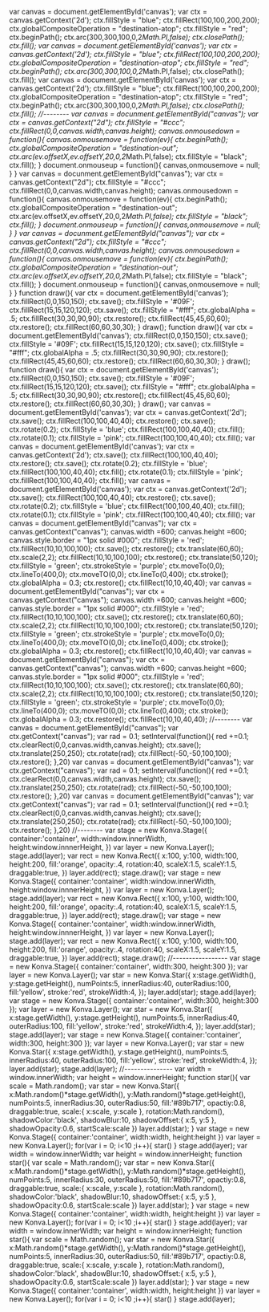 var canvas = document.getElementById('canvas');
var ctx = canvas.getContext('2d');
ctx.fillStyle = "blue";
ctx.fillRect(100,100,200,200);
ctx.globalCompositeOperation = "destination-atop";
ctx.fillStyle = "red";
ctx.beginPath();
ctx.arc(300,300,100,0,2*Math.PI,false);
ctx.closePath();
ctx.fill();
var canvas = document.getElementById('canvas');
var ctx = canvas.getContext('2d');
ctx.fillStyle = "blue";
ctx.fillRect(100,100,200,200);
ctx.globalCompositeOperation = "destination-atop";
ctx.fillStyle = "red";
ctx.beginPath();
ctx.arc(300,300,100,0,2*Math.PI,false);
ctx.closePath();
ctx.fill();
var canvas = document.getElementById('canvas');
var ctx = canvas.getContext('2d');
ctx.fillStyle = "blue";
ctx.fillRect(100,100,200,200);
ctx.globalCompositeOperation = "destination-atop";
ctx.fillStyle = "red";
ctx.beginPath();
ctx.arc(300,300,100,0,2*Math.PI,false);
ctx.closePath();
ctx.fill();
//--------
var canvas = docunment.getElementById("canvas");
var ctx = canvas.getContext("2d");
ctx.fillStyle = "#ccc";
ctx.fillRect(0,0,canvas.width,canvas.height);
canvas.onmousedown = function(){
    canvas.onmousemove = function(ev){
        ctx.beginPath();
        ctx.globalCompositeOperation = "destination-out";
        ctx.arc(ev.offsetX,ev.offsetY,20,0,2*Math.PI,false);
        ctx.fillStyle = "black";
        ctx.fill();
    }
    document.onmouseup = function(){
        canvas,onmousemove = null;
    }
}
var canvas = docunment.getElementById("canvas");
var ctx = canvas.getContext("2d");
ctx.fillStyle = "#ccc";
ctx.fillRect(0,0,canvas.width,canvas.height);
canvas.onmousedown = function(){
    canvas.onmousemove = function(ev){
        ctx.beginPath();
        ctx.globalCompositeOperation = "destination-out";
        ctx.arc(ev.offsetX,ev.offsetY,20,0,2*Math.PI,false);
        ctx.fillStyle = "black";
        ctx.fill();
    }
    document.onmouseup = function(){
        canvas,onmousemove = null;
    }
}
var canvas = docunment.getElementById("canvas");
var ctx = canvas.getContext("2d");
ctx.fillStyle = "#ccc";
ctx.fillRect(0,0,canvas.width,canvas.height);
canvas.onmousedown = function(){
    canvas.onmousemove = function(ev){
        ctx.beginPath();
        ctx.globalCompositeOperation = "destination-out";
        ctx.arc(ev.offsetX,ev.offsetY,20,0,2*Math.PI,false);
        ctx.fillStyle = "black";
        ctx.fill();
    }
    document.onmouseup = function(){
        canvas,onmousemove = null;
    }
}
function draw(){
    var ctx = document.getElementById('canvas');
    ctx.fillRect(0,0,150,150);
    ctx.save();
    ctx.fillStyle = '#09F';
    ctx.fillRect(15,15,120,120);
    ctx.save();
    ctx.fillStyle = "#fff";
    ctx.globalAlpha = .5;
    ctx.fillRect(30,30,90,90);
    ctx.restore();
    ctx.fillRect(45,45,60,60);
    ctx.restore();
    ctx.fillRect(60,60,30,30);
}
draw();
function draw(){
    var ctx = document.getElementById('canvas');
    ctx.fillRect(0,0,150,150);
    ctx.save();
    ctx.fillStyle = '#09F';
    ctx.fillRect(15,15,120,120);
    ctx.save();
    ctx.fillStyle = "#fff";
    ctx.globalAlpha = .5;
    ctx.fillRect(30,30,90,90);
    ctx.restore();
    ctx.fillRect(45,45,60,60);
    ctx.restore();
    ctx.fillRect(60,60,30,30);
}
draw();
function draw(){
    var ctx = document.getElementById('canvas');
    ctx.fillRect(0,0,150,150);
    ctx.save();
    ctx.fillStyle = '#09F';
    ctx.fillRect(15,15,120,120);
    ctx.save();
    ctx.fillStyle = "#fff";
    ctx.globalAlpha = .5;
    ctx.fillRect(30,30,90,90);
    ctx.restore();
    ctx.fillRect(45,45,60,60);
    ctx.restore();
    ctx.fillRect(60,60,30,30);
}
draw();
var canvas = document.getElementById('canvas');
var ctx = canvas.getContext('2d');
ctx.save();
ctx.fillRect(100,100,40,40);
ctx.restore();
ctx.save();
ctx.rotate(0.2);
ctx.fillStyle = 'blue';
ctx.fillRect(100,100,40,40);
ctx.fill();
ctx.rotate(0.1);
ctx.fillStyle = 'pink';
ctx.fillRect(100,100,40,40);
ctx.fill();
var canvas = document.getElementById('canvas');
var ctx = canvas.getContext('2d');
ctx.save();
ctx.fillRect(100,100,40,40);
ctx.restore();
ctx.save();
ctx.rotate(0.2);
ctx.fillStyle = 'blue';
ctx.fillRect(100,100,40,40);
ctx.fill();
ctx.rotate(0.1);
ctx.fillStyle = 'pink';
ctx.fillRect(100,100,40,40);
ctx.fill();
var canvas = document.getElementById('canvas');
var ctx = canvas.getContext('2d');
ctx.save();
ctx.fillRect(100,100,40,40);
ctx.restore();
ctx.save();
ctx.rotate(0.2);
ctx.fillStyle = 'blue';
ctx.fillRect(100,100,40,40);
ctx.fill();
ctx.rotate(0.1);
ctx.fillStyle = 'pink';
ctx.fillRect(100,100,40,40);
ctx.fill();
var canvas = document.getElementById("canvas");
var ctx = canvas.getContext("canvas");
canvas.width =600;
canvas.height =600;
canvas.style.border = "1px solid #000";
ctx.fillStyle = 'red';
ctx.fillRect(10,10,100,100);
ctx.save();
ctx.restore();
ctx.translate(60,60);
ctx.scale(2,2);
ctx.fillRect(10,10,100,100);
ctx.restore();
ctx.translate(50,120);
ctx.fillStyle = 'green';
ctx.strokeStyle = 'purple';
ctx.moveTo(0,0);
ctx.lineTo(400,0);
ctx.moveTO(0,0);
ctx.lineTo(0,400);
ctx.stroke();
ctx.globalAlpha = 0.3;
ctx.restore();
ctx.fillRect(10,10,40,40);
var canvas = document.getElementById("canvas");
var ctx = canvas.getContext("canvas");
canvas.width =600;
canvas.height =600;
canvas.style.border = "1px solid #000";
ctx.fillStyle = 'red';
ctx.fillRect(10,10,100,100);
ctx.save();
ctx.restore();
ctx.translate(60,60);
ctx.scale(2,2);
ctx.fillRect(10,10,100,100);
ctx.restore();
ctx.translate(50,120);
ctx.fillStyle = 'green';
ctx.strokeStyle = 'purple';
ctx.moveTo(0,0);
ctx.lineTo(400,0);
ctx.moveTO(0,0);
ctx.lineTo(0,400);
ctx.stroke();
ctx.globalAlpha = 0.3;
ctx.restore();
ctx.fillRect(10,10,40,40);
var canvas = document.getElementById("canvas");
var ctx = canvas.getContext("canvas");
canvas.width =600;
canvas.height =600;
canvas.style.border = "1px solid #000";
ctx.fillStyle = 'red';
ctx.fillRect(10,10,100,100);
ctx.save();
ctx.restore();
ctx.translate(60,60);
ctx.scale(2,2);
ctx.fillRect(10,10,100,100);
ctx.restore();
ctx.translate(50,120);
ctx.fillStyle = 'green';
ctx.strokeStyle = 'purple';
ctx.moveTo(0,0);
ctx.lineTo(400,0);
ctx.moveTO(0,0);
ctx.lineTo(0,400);
ctx.stroke();
ctx.globalAlpha = 0.3;
ctx.restore();
ctx.fillRect(10,10,40,40);
//--------
var canvas = document.getElementById("canvas");
var ctx.getContext("canvas");
var rad = 0.1;
setInterval(function(){
    red +=0.1;
    ctx.clearRect(0,0,canvas.width,canvas.height);
    ctx.save();
    ctx.translate(250,250);
    ctx.rotate(rad);
    ctx.fillRect(-50,-50,100,100);
    ctx.restore();
},20)
var canvas = document.getElementById("canvas");
var ctx.getContext("canvas");
var rad = 0.1;
setInterval(function(){
    red +=0.1;
    ctx.clearRect(0,0,canvas.width,canvas.height);
    ctx.save();
    ctx.translate(250,250);
    ctx.rotate(rad);
    ctx.fillRect(-50,-50,100,100);
    ctx.restore();
},20)
var canvas = document.getElementById("canvas");
var ctx.getContext("canvas");
var rad = 0.1;
setInterval(function(){
    red +=0.1;
    ctx.clearRect(0,0,canvas.width,canvas.height);
    ctx.save();
    ctx.translate(250,250);
    ctx.rotate(rad);
    ctx.fillRect(-50,-50,100,100);
    ctx.restore();
},20)
//--------
var stage = new Konva.Stage({
    container:'container',
    width:window.innerWidth,
    height:window.innnerHeight,
})
var layer = new Konva.Layer();
stage.add(layer);
var rect = new Konva.Rect({
    x:100,
    y:100,
    width:100,
    height:200,
    fill:'orange',
    opacity:.4,
    rotation:40,
    scaleX:1.5,
    scaleY:1.5,
    draggable:true,
})
layer.add(rect);
stage.draw();
var stage = new Konva.Stage({
    container:'container',
    width:window.innerWidth,
    height:window.innnerHeight,
})
var layer = new Konva.Layer();
stage.add(layer);
var rect = new Konva.Rect({
    x:100,
    y:100,
    width:100,
    height:200,
    fill:'orange',
    opacity:.4,
    rotation:40,
    scaleX:1.5,
    scaleY:1.5,
    draggable:true,
})
layer.add(rect);
stage.draw();
var stage = new Konva.Stage({
    container:'container',
    width:window.innerWidth,
    height:window.innnerHeight,
})
var layer = new Konva.Layer();
stage.add(layer);
var rect = new Konva.Rect({
    x:100,
    y:100,
    width:100,
    height:200,
    fill:'orange',
    opacity:.4,
    rotation:40,
    scaleX:1.5,
    scaleY:1.5,
    draggable:true,
})
layer.add(rect);
stage.draw();
//-----------------
var stage = new Konva.Stage({
    container:'container',
    width:300,
    height:300
});
var layer = new Konva.Layer();
var star = new Konva.Star({
    x:stage.getWidth(),
    y:stage.getHeight(),
    numPoints:5,
    innerRadius:40,
    outerRadius:100,
    fill:'yellow',
    stroke:'red',
    strokeWidth:4,
});
layer.add(star);
stage.add(layer);
var stage = new Konva.Stage({
    container:'container',
    width:300,
    height:300
});
var layer = new Konva.Layer();
var star = new Konva.Star({
    x:stage.getWidth(),
    y:stage.getHeight(),
    numPoints:5,
    innerRadius:40,
    outerRadius:100,
    fill:'yellow',
    stroke:'red',
    strokeWidth:4,
});
layer.add(star);
stage.add(layer);
var stage = new Konva.Stage({
    container:'container',
    width:300,
    height:300
});
var layer = new Konva.Layer();
var star = new Konva.Star({
    x:stage.getWidth(),
    y:stage.getHeight(),
    numPoints:5,
    innerRadius:40,
    outerRadius:100,
    fill:'yellow',
    stroke:'red',
    strokeWidth:4,
});
layer.add(star);
stage.add(layer);
//---------------
var width = window.innerWidth;
var height = window.innerHeight;
function star(){
    var scale = Math.random();
    var star = new Konva.Star({
        x:Math.random()*stage.getWidth(),
        y:Math.random()*stage.getHeight(),
        numPoints:5,
        innerRadius:30,
        outerRadius:50,
        fill:'#89b717',
        opactiy:0.8,
        draggable:true,
        scale:{
            x:scale,
            y:scale
        },
        rotation:Math.random(),
        shadowColor:'black',
        shadowBlur:10,
        shadowOffset:{
            x:5,
            y:5
        },
        shadowOpacity:0.6,
        startScale:scale
    })
    layer.add(star);
}
var stage = new Konva.Stage({
    container:'container',
    width:width,
    height:height
})
var layer = new Konva.Layer();
for(var i = 0; i<10 ;i++){
    star()
}
stage.add(layer);
var width = window.innerWidth;
var height = window.innerHeight;
function star(){
    var scale = Math.random();
    var star = new Konva.Star({
        x:Math.random()*stage.getWidth(),
        y:Math.random()*stage.getHeight(),
        numPoints:5,
        innerRadius:30,
        outerRadius:50,
        fill:'#89b717',
        opactiy:0.8,
        draggable:true,
        scale:{
            x:scale,
            y:scale
        },
        rotation:Math.random(),
        shadowColor:'black',
        shadowBlur:10,
        shadowOffset:{
            x:5,
            y:5
        },
        shadowOpacity:0.6,
        startScale:scale
    })
    layer.add(star);
}
var stage = new Konva.Stage({
    container:'container',
    width:width,
    height:height
})
var layer = new Konva.Layer();
for(var i = 0; i<10 ;i++){
    star()
}
stage.add(layer);
var width = window.innerWidth;
var height = window.innerHeight;
function star(){
    var scale = Math.random();
    var star = new Konva.Star({
        x:Math.random()*stage.getWidth(),
        y:Math.random()*stage.getHeight(),
        numPoints:5,
        innerRadius:30,
        outerRadius:50,
        fill:'#89b717',
        opactiy:0.8,
        draggable:true,
        scale:{
            x:scale,
            y:scale
        },
        rotation:Math.random(),
        shadowColor:'black',
        shadowBlur:10,
        shadowOffset:{
            x:5,
            y:5
        },
        shadowOpacity:0.6,
        startScale:scale
    })
    layer.add(star);
}
var stage = new Konva.Stage({
    container:'container',
    width:width,
    height:height
})
var layer = new Konva.Layer();
for(var i = 0; i<10 ;i++){
    star()
}
stage.add(layer);